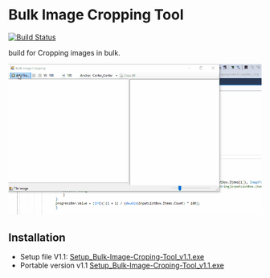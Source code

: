 # Bulk Image Cropping Tool  

[![Build Status](https://api.travis-ci.com/akshaynikhare/Bulk-Image-Croping-Tool.svg?branch=master)](https://travis-ci.com/akshaynikhare/Bulk-Image-Croping-Tool)


 build for Cropping images in bulk.

[![](/images/tool_working.gif)]()



## Installation

*  Setup file V1.1:        [Setup_Bulk-Image-Croping-Tool_v1.1.exe](/installer/Setup_Bulk-Image-Croping-Tool_v1.1.exe)
* Portable version v1.1   [Setup_Bulk-Image-Croping-Tool_v1.1.exe](/installer/BulkImageCroping_V1.1.exe)



 


